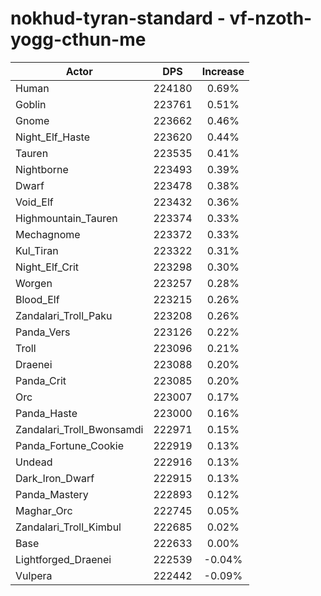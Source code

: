 # nokhud-tyran-standard - vf-nzoth-yogg-cthun-me
| Actor | DPS | Increase |
|---|:---:|:---:|
|Human|224180|0.69%|
|Goblin|223761|0.51%|
|Gnome|223662|0.46%|
|Night_Elf_Haste|223620|0.44%|
|Tauren|223535|0.41%|
|Nightborne|223493|0.39%|
|Dwarf|223478|0.38%|
|Void_Elf|223432|0.36%|
|Highmountain_Tauren|223374|0.33%|
|Mechagnome|223372|0.33%|
|Kul_Tiran|223322|0.31%|
|Night_Elf_Crit|223298|0.30%|
|Worgen|223257|0.28%|
|Blood_Elf|223215|0.26%|
|Zandalari_Troll_Paku|223208|0.26%|
|Panda_Vers|223126|0.22%|
|Troll|223096|0.21%|
|Draenei|223088|0.20%|
|Panda_Crit|223085|0.20%|
|Orc|223007|0.17%|
|Panda_Haste|223000|0.16%|
|Zandalari_Troll_Bwonsamdi|222971|0.15%|
|Panda_Fortune_Cookie|222919|0.13%|
|Undead|222916|0.13%|
|Dark_Iron_Dwarf|222915|0.13%|
|Panda_Mastery|222893|0.12%|
|Maghar_Orc|222745|0.05%|
|Zandalari_Troll_Kimbul|222685|0.02%|
|Base|222633|0.00%|
|Lightforged_Draenei|222539|-0.04%|
|Vulpera|222442|-0.09%|
